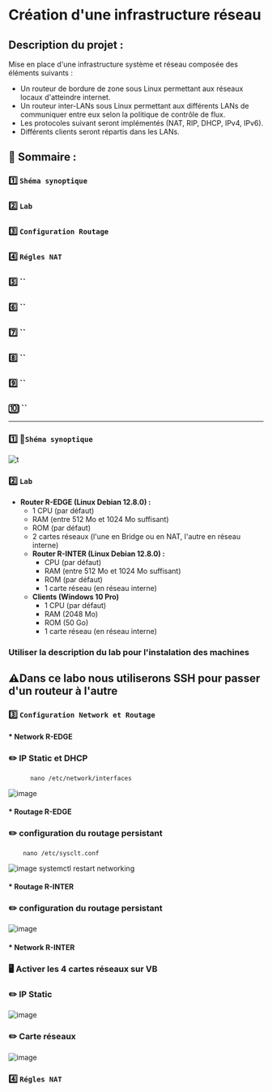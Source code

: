 # Création d'une infrastructure réseau
## Description du projet :
Mise en place d'une infrastructure système et réseau composée des éléments suivants :
- Un routeur de bordure de zone sous Linux permettant aux réseaux locaux d'atteindre internet.
- Un routeur inter-LANs sous Linux permettant aux différents LANs de communiquer entre eux selon la politique de contrôle de flux.
- Les protocoles suivant seront implémentés (NAT, RIP, DHCP, IPv4, IPv6).
- Différents clients seront répartis dans les LANs.
## 📖 Sommaire :
### 1️⃣ `Shéma synoptique`
### 2️⃣ `Lab`
### 3️⃣ `Configuration Routage`
### 4️⃣ `Régles NAT`
### 5️⃣ ``
### 6️⃣ ``
### 7️⃣ ``
### 8️⃣ ``
### 9️⃣ ``
### 🔟 ``
---
### 1️⃣ 📒`Shéma synoptique`

![t](https://github-production-user-asset-6210df.s3.amazonaws.com/182364873/392114909-5bbe9964-2f54-4747-979a-a7e1e963e271.png?X-Amz-Algorithm=AWS4-HMAC-SHA256&X-Amz-Credential=AKIAVCODYLSA53PQK4ZA%2F20250102%2Fus-east-1%2Fs3%2Faws4_request&X-Amz-Date=20250102T141055Z&X-Amz-Expires=300&X-Amz-Signature=942f1009c489fdc5ba2603589656cd5e82f828ea99bb81698ee90c0edb141a68&X-Amz-SignedHeaders=host)

### 2️⃣ `Lab`
- **Router R-EDGE (Linux Debian 12.8.0) :**
	- 1 CPU (par défaut)
  	- RAM (entre 512 Mo et 1024 Mo suffisant)
	- ROM (par défaut)
	- 2 cartes réseaux (l'une en Bridge ou en NAT, l'autre en réseau interne)
  - **Router R-INTER (Linux Debian 12.8.0) :**
	- CPU (par défaut)
  	- RAM (entre 512 Mo et 1024 Mo suffisant)
	- ROM (par défaut)
	- 1 carte réseau (en réseau interne)
  - **Clients (Windows 10 Pro)**
	- 1 CPU (par défaut)
  	- RAM (2048 Mo)
	- ROM (50 Go)
	- 1 carte réseau (en réseau interne)
### Utiliser la description du lab pour l'instalation des machines
## ⚠️Dans ce labo nous utiliserons SSH pour passer d'un routeur à l'autre
### 3️⃣ `Configuration Network et Routage`
#### * Network R-EDGE
### ✏️ IP Static et DHCP
          nano /etc/network/interfaces
![image](https://github.com/user-attachments/assets/fb526709-5242-4ae6-824e-fb9e7f260630)
#### * Routage R-EDGE 
### ✏️ configuration du routage persistant
        nano /etc/sysclt.conf
![image](https://github.com/user-attachments/assets/5852c7e9-9c6c-41ee-aea1-2e2abd10f51f)
        systemctl restart networking
#### * Routage R-INTER
### ✏️ configuration du routage persistant
![image](https://github.com/user-attachments/assets/cecd2cc4-17cc-44ac-a651-64e5af86bb41)
#### * Network R-INTER
### 🖥️ Activer les 4 cartes réseaux sur VB
### ✏️ IP Static  
![image](https://github.com/user-attachments/assets/e44fad4c-eeaf-4047-8cc9-e0cb4f5e14cf)
### ✏️ Carte réseaux
![image](https://github.com/user-attachments/assets/f1cf094f-fb51-430d-91c3-03c993421937)
### 4️⃣ `Régles NAT`

























